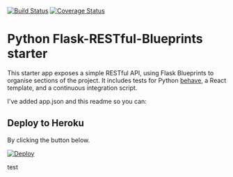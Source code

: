 [![Build Status](https://img.shields.io/travis/ryandaryl/flask-restful-blueprint.svg)](https://travis-ci.org/ryandaryl/flask-restful-blueprint)
[![Coverage Status](https://coveralls.io/repos/github/ryandaryl/flask-restful-blueprint/badge.svg)](https://coveralls.io/github/ryandaryl/flask-restful-blueprint)

# Python Flask-RESTful-Blueprints starter
This starter app exposes a simple RESTful API, using Flask Blueprints to organise sections of the project. It includes tests for Python [behave](http://pythonhosted.org/behave/), a React template, and a continuous integration script.

I've added app.json and this readme so you can:

## Deploy to Heroku
By clicking the button below.

[![Deploy](https://www.herokucdn.com/deploy/button.svg)](https://heroku.com/deploy)

test

